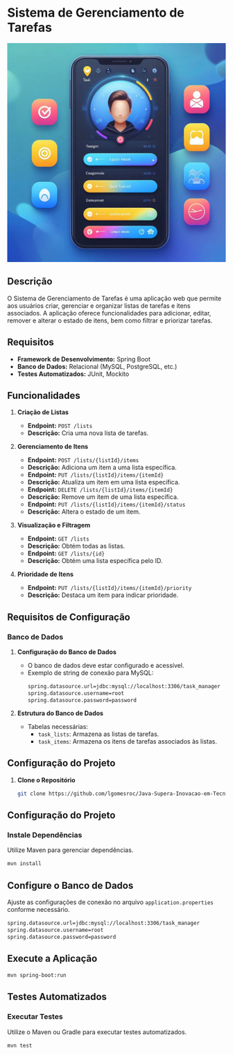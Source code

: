 # Sistema de Gerenciamento de Tarefas

![Venha conhecer o projeto Task Manager APP.](th.jpg)
## Descrição

O Sistema de Gerenciamento de Tarefas é uma aplicação web que permite aos usuários criar, gerenciar e organizar listas de tarefas e itens associados. A aplicação oferece funcionalidades para adicionar, editar, remover e alterar o estado de itens, bem como filtrar e priorizar tarefas.

## Requisitos

- **Framework de Desenvolvimento:** Spring Boot
- **Banco de Dados:** Relacional (MySQL, PostgreSQL, etc.)
- **Testes Automatizados:** JUnit, Mockito

## Funcionalidades

1. **Criação de Listas**
   - **Endpoint:** `POST /lists`
   - **Descrição:** Cria uma nova lista de tarefas.

2. **Gerenciamento de Itens**
   - **Endpoint:** `POST /lists/{listId}/items`
   - **Descrição:** Adiciona um item a uma lista específica.
   - **Endpoint:** `PUT /lists/{listId}/items/{itemId}`
   - **Descrição:** Atualiza um item em uma lista específica.
   - **Endpoint:** `DELETE /lists/{listId}/items/{itemId}`
   - **Descrição:** Remove um item de uma lista específica.
   - **Endpoint:** `PUT /lists/{listId}/items/{itemId}/status`
   - **Descrição:** Altera o estado de um item.

3. **Visualização e Filtragem**
   - **Endpoint:** `GET /lists`
   - **Descrição:** Obtém todas as listas.
   - **Endpoint:** `GET /lists/{id}`
   - **Descrição:** Obtém uma lista específica pelo ID.

4. **Prioridade de Itens**
   - **Endpoint:** `PUT /lists/{listId}/items/{itemId}/priority`
   - **Descrição:** Destaca um item para indicar prioridade.

## Requisitos de Configuração

### Banco de Dados

1. **Configuração do Banco de Dados**
   - O banco de dados deve estar configurado e acessível.
   - Exemplo de string de conexão para MySQL:
     ```properties
     spring.datasource.url=jdbc:mysql://localhost:3306/task_manager
     spring.datasource.username=root
     spring.datasource.password=password
     ```

2. **Estrutura do Banco de Dados**
   - Tabelas necessárias:
     - `task_lists`: Armazena as listas de tarefas.
     - `task_items`: Armazena os itens de tarefas associados às listas.

## Configuração do Projeto

1. **Clone o Repositório**
   ```bash
   git clone https://github.com/lgomesroc/Java-Supera-Inovacao-em-Tecnologia.git

## Configuração do Projeto

### Instale Dependências

Utilize Maven para gerenciar dependências.

```bash
mvn install
```
## Configure o Banco de Dados

Ajuste as configurações de conexão no arquivo `application.properties` conforme necessário.

```properties
spring.datasource.url=jdbc:mysql://localhost:3306/task_manager
spring.datasource.username=root
spring.datasource.password=password
```

## Execute a Aplicação

```bash
mvn spring-boot:run
```
## Testes Automatizados

### Executar Testes

Utilize o Maven ou Gradle para executar testes automatizados.

```bash
mvn test
```
